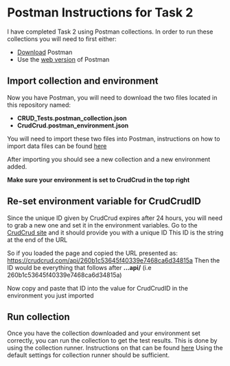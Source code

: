 # Postman Instructions for Task 2
I have completed Task 2 using Postman collections. In order to run these collections you will need to first either:
- [Download](https://www.postman.com/downloads/) Postman
- Use the [web version](https://www.postman.com/) of Postman
## Import collection and environment
Now you have Postman, you will need to download the two files located in this repository named:
- **CRUD_Tests.postman_collection.json**
- **CrudCrud.postman_environment.json**

You will need to import these two files into Postman, instructions on how to import data files can be found [here](https://learning.postman.com/docs/getting-started/importing-and-exporting/importing-data/)

After importing you should see a new collection and a new environment added.

**Make sure your environment is set to CrudCrud in the top right**

## Re-set environment variable for CrudCrudID
Since the unique ID given by CrudCrud expires after 24 hours, you will need to grab a new one and set it in the environment variables.
Go to the [CrudCrud site](https://crudcrud.com/) and it should provide you with a unique ID
This ID is the string at the end of the URL

So if you loaded the page and copied the URL presented as:
https://crudcrud.com/api/260b1c53645f40339e7468ca6d34815a
Then the ID would be everything that follows after **...api/** (i.e 260b1c53645f40339e7468ca6d34815a)

Now copy and paste that ID into the value for CrudCrudID in the environment you just imported
## Run collection
Once you have the collection downloaded and your environment set correctly, you can run the collection to get the test results.
This is done by using the collection runner. Instructions on that can be found [here](https://learning.postman.com/docs/collections/running-collections/intro-to-collection-runs/)
Using the default settings for collection runner should be sufficient.
